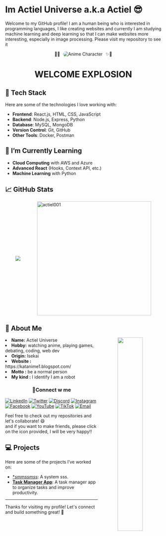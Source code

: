  # Im Actiel Universe a.k.a Actiel 😎

Welcome to my GitHub profile! I am a human being who is interested in programming languages, I like creating websites and currently I am studying machine learning and deep learning so that I can make websites more interesting, especially in image processing. Please visit my repository to see it
<p align="center" style="display: flex; justify-content: center; align-items: center; gap: 10px;">
  <span>🐸✨</span>
  <img src="https://i.imgur.com/DhZsptC.png" alt="Anime Character" style="max-width: 80%; height: auto; border-radius: 10px;">
  <span>✨🐸</span>
</p>



<h1 align="center">WELCOME EXPLOSION</h1>

## 🔧 Tech Stack

Here are some of the technologies I love working with:

- **Frontend**: React.js, HTML, CSS, JavaScript
- **Backend**: Node.js, Express, Python
- **Database**: MySQL, MongoDB
- **Version Control**: Git, GitHub
- **Other Tools**: Docker, Postman

## 🌱 I’m Currently Learning

- **Cloud Computing** with AWS and Azure
- **Advanced React** (Hooks, Context API, etc.)
- **Machine Learning** with Python
  
## 📈 GitHub Stats

<div style="display: flex; justify-content: space-evenly; align-items: center;">
  <img src="https://github-readme-stats.vercel.app/api?username=actiel001&show_icons=true&hide_title=true&hide=prs&count_private=true&include_all_commits=true&theme=radical" style="margin-right: 20px;"/>
  <a href="https://github.com/actiel001">
    <img src="https://github-readme-stats.vercel.app/api/top-langs?username=actiel001&show_icons=true&locale=en&layout=compact" alt="actiel001" style="width: 368px;"/>
  </a>
</div>


<div>
<h2> 🎃 About Me </h2>
  <div align="center">
<img src="https://i.imgur.com/V7626Gy.png" align="right" width="40%">
  </div>
<li>
 <b>Name:</b> Actiel Universe
</li>
<li>
<b>Hobby:</b> watching anime, playing games, debating, coding, web dev
</li>
<li>
<b>Origin:</b> Isekai
</li>
<li>
<b>Website :</b> https://katanime1.blogspot.com/
</li>
<li>
<b>Motto :</b> be a normal person
</li>
<li>
<b>My kind :</b> I identify I am a robot
</li>
 
   <h3 align="center">🔗Connect w me</h3>
   
[![LinkedIn](https://img.shields.io/badge/LinkedIn-0077B5?style=flat&logo=linkedin&logoColor=white)](https://www.linkedin.com/in/actiel001)
[![Twitter](https://img.shields.io/badge/Twitter-1DA1F2?style=flat&logo=twitter&logoColor=white)](https://twitter.com/actiel001)
[![Discord](https://img.shields.io/badge/Discord-5865F2?style=flat&logo=discord&logoColor=white)](https://discord.com/actiel001)
[![Instagram](https://img.shields.io/badge/Instagram-E4405F?style=flat&logo=instagram&logoColor=white)](https://instagram.com/actiel001)
[![Facebook](https://img.shields.io/badge/Facebook-1877F2?style=flat&logo=facebook&logoColor=white)](https://www.facebook.com/alif.alfarro.3/)
[![YouTube](https://img.shields.io/badge/YouTube-FF0000?style=flat&logo=youtube&logoColor=white)](https://www.youtube.com/@actiel_universe) 
[![TikTok](https://img.shields.io/badge/TikTok-000000?style=flat&logo=tiktok&logoColor=white)](https://www.tiktok.com/@actiel_universeau)
[![Email](https://img.shields.io/badge/Email-D14836?style=flat&logo=gmail&logoColor=white)](mailto:actieluniverse@gmail.com)




Feel free to check out my repositories and let's collaborate! 😄 <br>
and if you want to make friends, please click on the icon provided, I will be very happy!!

## 💻 Projects

Here are some of the projects I’ve worked on:

- [**smmssmss*](https://github.com/actiel001/): A system sss.
- [**Task Manager App**](https://github.com/actiel001/task-manager): A task manager app to organize tasks and improve productivity.

---

Thanks for visiting my profile! Let's connect and build something great! 🚀


